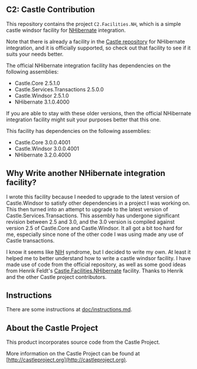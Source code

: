 ## C2: Castle Contribution ##

This repository contains the project `C2.Facilities.NH`, which is a simple castle windsor facility for [NHibernate](http://nhforge.org) integration.

Note that there is already a facility in the [Castle repository](http://github.com/castleproject) for NHibernate integration, and it is officially supported, so check out that facility to see if it suits your needs better.

The official NHibernate integration facility has dependencies on the following assemblies:

* Castle.Core 2.5.1.0
* Castle.Services.Transactions 2.5.0.0
* Castle.Windsor 2.5.1.0
* NHibernate 3.1.0.4000

If you are able to stay with these older versions, then the official NHibernate integration facility might suit your purposes better that this one.

This facility has dependencies on the following assemblies:

* Castle.Core 3.0.0.4001
* Castle.Windsor 3.0.0.4001
* NHibernate 3.2.0.4000

## Why Write another NHibernate integration facility? ##

I wrote this facility because I needed to upgrade to the latest version of Castle.Windsor to satisfy other dependencies in a project I was working on. This then turned into an attempt to upgrade to the latest version of Castle.Services.Transactions. This assembly has undergone significant revision between 2.5 and 3.0, and the 3.0 version is compiled against version 2.5 of Castle.Core and Castle.Windsor. It all got a bit too hard for me, especially since none of the other code I was using made any use of Castle transactions.

I know it seems like [NIH](http://en.wikipedia.org/wiki/Not_invented_here) syndrome, but I decided to write my own. At least it helped me to better understand how to write a castle windsor facility. I have made use of code from the official repository, as well as some good ideas from Henrik Feldt's [Castle.Facilities.NHibernate](https://github.com/haf/Castle.Facilities.NHibernate) facility. Thanks to Henrik and the other Castle project contributors.

## Instructions ##

There are some instructions at [doc/instructions.md](https://github.com/jjeffery/C2/blob/master/doc/instructions.md).


## About the Castle Project ##

This product incorporates source code from the Castle Project.

More information on the Castle Project can be found at [http://castleproject.org](http://castleproject.org).




